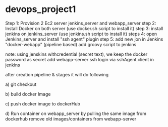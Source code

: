 # devops_project1


Step 1: Provision 2 Ec2 server jenkins_server and webapp_server
step 2: Install Docker on both server (use docker.sh script to install it)
step 3: install jenkins on jenkins_server (use jenkins.sh script to install it)
steps 4: open Jenkins_server and install "ssh agent" plugin
step 5: add new jon in Jenkins "docker-webapp" (pipeline based)
add groovy script to jenkins

note: using jenskins withcredential (secret text), we keep the docker password as secret
add webapp-server ssh login via sshAgent client in jenkins


after creation pipeline & stages it will do following 

a) git checkout

b) build docker Image

c) push docker image to dockerHub

d) Run container on webapp_server by pulling the same image from dockerhub
remove old images/containers from webapp-server
